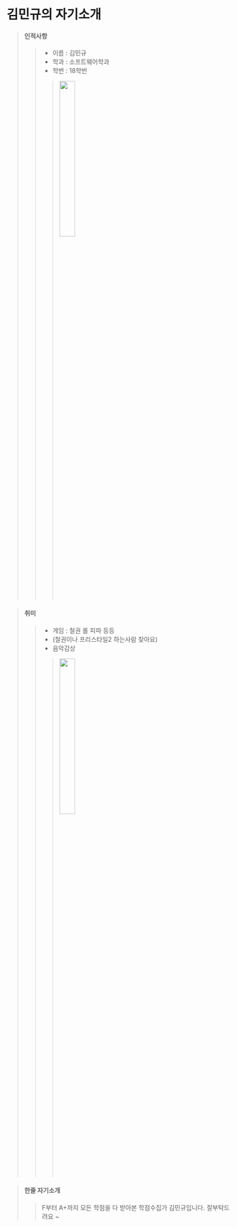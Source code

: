 # 김민규의 자기소개

> #### 인적사항
>> * 이름 : 김민규
>> * 학과 : 소프트웨어학과
>> * 학번 : 18학번
>>> <img src="https://user-images.githubusercontent.com/78997415/165062465-0a94c25f-8c46-46c1-9df3-81427eb547f7.jpg" width="30%"></img>

> #### 취미
>> * 게임 : 철권 롤 피파 등등
>> * (철권이나 프리스타일2 하는사람 찾아요)
>> * 음악감상
>>> <img src="https://user-images.githubusercontent.com/78997415/166955575-c9f48acf-232a-48a9-ba31-772c35587511.jpg" width="30%"></img>

> #### 한줄 자기소개
>> F부터 A+까지 모든 학점을 다 받아본 학점수집가 김민규입니다. 잘부탁드려요 ~